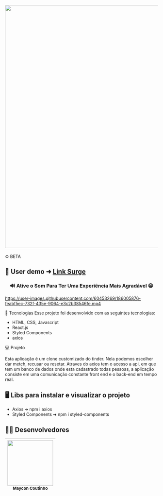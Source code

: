 <h1 align="center">
<img width=800 src="https://user-images.githubusercontent.com/60453269/186985514-eedbcea1-3010-42f9-a843-e545d12d6e5a.png">
</h1>



⚙ BETA
## 📲 User demo ➜ [Link Surge](https://immense-earthquake.surge.sh/)


<h3 align="center">
  🔊 Ative o Som Para Ter Uma Experiência Mais Agradável 😁  <br/>
</h3> 


https://user-images.githubusercontent.com/60453269/186005876-feabf5ec-732f-435e-9064-e3c2b38546fe.mp4


🚀 Tecnologias
Esse projeto foi desenvolvido com as seguintes tecnologias:

- HTML, CSS, Javascript
- React.js
- Styled Components
- axios

💻 Projeto

Esta aplicação é um clone customizado do tinder. Nela podemos escolher dar metch, recusar ou resetar. Atraves do axios tem o acesso a api, em que tem um banco de dados onde esta cadastrado todas pessoas, a aplicação consiste em uma comunicação constante front end e o back-end em tempo real.  

## 🖥️ Libs para instalar e visualizar o projeto 

- Axios ➜ npm i axios
- Styled Components ➜ npm i styled-components 

## 🧑‍💻 Desenvolvedores  

<div align="center"> 

| [<img src="https://user-images.githubusercontent.com/60453269/184236315-92017e73-39ae-4e8e-8a4b-3e7033bc4eb4.jpg" width=150><br><sub> Maycon Coutinho </sub>](https://www.linkedin.com/in/maycon-coutinho/) | 
|---|

</div> 
